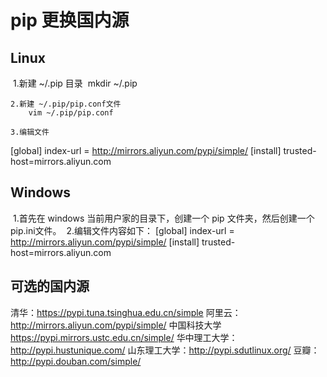 # pip 更换国内源



## Linux
​	1.新建 ~/.pip 目录
​		mkdir ~/.pip
​		

	2.新建 ~/.pip/pip.conf文件
		vim ~/.pip/pip.conf
		
	3.编辑文件
[global] 
index-url = http://mirrors.aliyun.com/pypi/simple/ 
[install] 
trusted-host=mirrors.aliyun.com 
		

## Windows

​	1.首先在 windows 当前用户家的目录下，创建一个 pip 文件夹，然后创建一个pip.ini文件。
​	2.编辑文件内容如下：
[global] 
index-url = http://mirrors.aliyun.com/pypi/simple/ 
[install] 
trusted-host=mirrors.aliyun.com 



## 可选的国内源

清华：https://pypi.tuna.tsinghua.edu.cn/simple
阿里云：http://mirrors.aliyun.com/pypi/simple/
中国科技大学 https://pypi.mirrors.ustc.edu.cn/simple/
华中理工大学：http://pypi.hustunique.com/
山东理工大学：http://pypi.sdutlinux.org/
豆瓣：http://pypi.douban.com/simple/